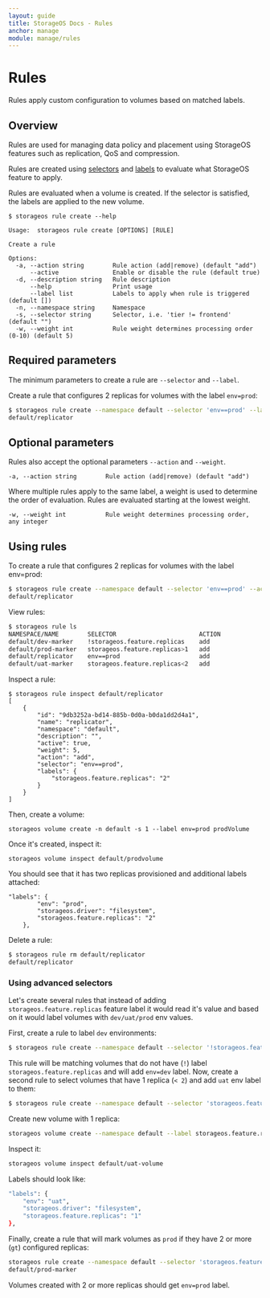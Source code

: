 ```yaml
---
layout: guide
title: StorageOS Docs - Rules
anchor: manage
module: manage/rules
---
```


# Rules

Rules apply custom configuration to volumes based on matched labels.

## Overview

Rules are used for managing data policy and placement using StorageOS features such as replication, QoS and compression.

Rules are created using [selectors](selectors.html) and [labels](labels.html) to evaluate what StorageOS feature to apply.

Rules are evaluated when a volume is created. If the selector is satisfied, the labels are applied to the new volume.

```
$ storageos rule create --help

Usage:	storageos rule create [OPTIONS] [RULE]

Create a rule

Options:
  -a, --action string        Rule action (add|remove) (default "add")
      --active               Enable or disable the rule (default true)
  -d, --description string   Rule description
      --help                 Print usage
      --label list           Labels to apply when rule is triggered (default [])
  -n, --namespace string     Namespace
  -s, --selector string      Selector, i.e. 'tier != frontend' (default "")
  -w, --weight int           Rule weight determines processing order (0-10) (default 5)
```

## Required parameters

The minimum parameters to create a rule are `--selector` and `--label`.

Create a rule that configures 2 replicas for volumes with the label `env=prod`:
```bash
$ storageos rule create --namespace default --selector 'env==prod' --label storageos.feature.replicas=2 replicator
default/replicator
```

## Optional parameters

Rules also accept the optional parameters `--action` and `--weight`.

`-a, --action string        Rule action (add|remove) (default "add")`

Where multiple rules apply to the same label, a weight is used to determine the order of evaluation. Rules are evaluated starting at the lowest weight.

`-w, --weight int           Rule weight determines processing order, any integer`



## Using rules

To create a rule that configures 2 replicas for volumes with the label env=prod:
```bash
$ storageos rule create --namespace default --selector 'env==prod' --action add --label storageos.feature.replicas=2 replicator
default/replicator
```

View rules:
```bash
$ storageos rule ls
NAMESPACE/NAME        SELECTOR                       ACTION              LABELS
default/dev-marker    !storageos.feature.replicas    add                 env=dev
default/prod-marker   storageos.feature.replicas>1   add                 env=prod
default/replicator    env==prod                      add                 storageos.feature.replicas=2
default/uat-marker    storageos.feature.replicas<2   add                 env=uat
```

Inspect a rule:
```
$ storageos rule inspect default/replicator
[
    {
        "id": "9db3252a-bd14-885b-0d0a-b0da1dd2d4a1",
        "name": "replicator",
        "namespace": "default",
        "description": "",
        "active": true,
        "weight": 5,
        "action": "add",
        "selector": "env==prod",
        "labels": {
            "storageos.feature.replicas": "2"
        }
    }
]
```

Then, create a volume:

    storageos volume create -n default -s 1 --label env=prod prodVolume

Once it's created, inspect it:


    storageos volume inspect default/prodvolume

You should see that it has two replicas provisioned and additional labels attached:

```
"labels": {
        "env": "prod",
        "storageos.driver": "filesystem",
        "storageos.feature.replicas": "2"
    },
```

Delete a rule:
```bash
$ storageos rule rm default/replicator
default/replicator
```

### Using advanced selectors

Let's create several rules that instead of adding `storageos.feature.replicas` feature label it would read it's value and based on it would label volumes with `dev/uat/prod` env values.

First, create a rule to label `dev` environments:

```bash
$ storageos rule create --namespace default --selector '!storageos.feature.replicas' --action add --label env=dev dev-marker
```

This rule will be matching volumes that do not have (`!`) label `storageos.feature.replicas` and will add `env=dev` label.
Now, create a second rule to select volumes that have 1 replica (`< 2`) and add `uat` env label to them:
```bash
$ storageos rule create --namespace default --selector 'storageos.feature.replicas<2' --action add --label env=uat uat-marker
```

Create new volume with 1 replica:
```bash
storageos volume create --namespace default --label storageos.feature.replicas=1 uat-volume
```

Inspect it:
```bash
storageos volume inspect default/uat-volume
```

Labels should look like:
```bash
"labels": {
    "env": "uat",
    "storageos.driver": "filesystem",
    "storageos.feature.replicas": "1"
},
```

Finally, create a rule that will mark volumes as `prod` if they have 2 or more (`gt`) configured replicas:
```bash
storageos rule create --namespace default --selector 'storageos.feature.replicas>1' --label env=prod prod-marker
default/prod-marker
```

Volumes created with 2 or more replicas should get `env=prod` label.
